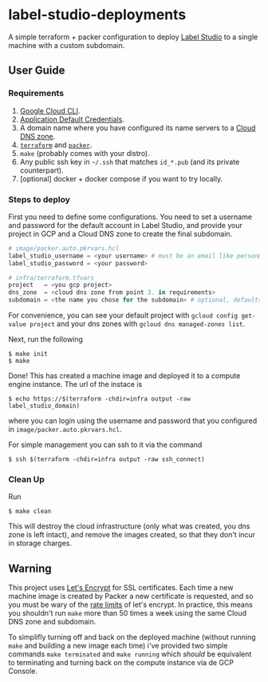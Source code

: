 # label-studio-deployments
A simple terraform + packer configuration to deploy [Label
Studio](https://labelstud.io/) to a single machine with a custom subdomain.

## User Guide

### Requirements
1. [Google Cloud CLI](https://cloud.google.com/sdk/docs/install-sdk).
2. [Application Default
   Credentials](https://cloud.google.com/sdk/gcloud/reference/auth/application-default).
3. A domain name where you have configured its name servers to a [Cloud DNS
   zone](https://cloud.google.com/dns/docs/tutorials/create-domain-tutorial).
4. [`terraform`](https://developer.hashicorp.com/terraform/downloads) and
   [`packer`](https://developer.hashicorp.com/packer/downloads).
5. `make` (probably comes with your distro).
6. Any public ssh key in `~/.ssh` that matches `id_*.pub` (and its private counterpart).
6. [optional] docker + docker compose if you want to try locally.

### Steps to deploy
First you need to define some configurations. You need to set a username and
password for the default account in Label Studio, and provide your project in
GCP and a Cloud DNS zone to create the final subdomain.

```terraform
# image/packer.auto.pkrvars.hcl
label_studio_username = <your username> # must be an email like person@domain.tld
label_studio_password = <your password>
```

```terraform
# infra/terraform.tfvars
project   = <you gcp project>
dns_zone  = <cloud dns zone from point 3. in requirements>
subdomain = <the name you chose for the subdomain> # optional, defaults to "labelstudio"
```
For convenience, you can see your default project with `gcloud config get-value
project` and your dns zones with `gcloud dns managed-zones list`.

Next, run the following
```console
$ make init
$ make
```

Done! This has created a machine image and deployed it to a compute engine
instance. The url of the instace is
```console
$ echo https://$(terraform -chdir=infra output -raw label_studio_domain)
```
where you can login using the username and password that you configured in
`image/packer.auto.pkrvars.hcl`.

For simple management you can ssh to it via the command
```console
$ ssh $(terraform -chdir=infra output -raw ssh_connect)
```

### Clean Up
Run
```console
$ make clean
```

This will destroy the cloud infrastructure (only what was created, you dns zone
is left intact), and remove the images created, so that they don't incur in
storage charges.


## Warning
This project uses [Let's Encrypt](https://letsencrypt.org) for SSL
certificates. Each time a new machine image is created by Packer a new
certificate is requested, and so you must be wary of the [rate
limits](https://letsencrypt.org/docs/rate-limits/) of let's encrypt. In
practice, this means you shouldn't run `make` more than 50 times a week using
the same Cloud DNS zone and subdomain.

To simplifly turning off and back on the deployed machine (without running
`make` and building a new image each time) i've provided two simple commands
`make terminated` and `make running` which _should_ be equivalent to
terminating and turning back on the compute instance via de GCP Console.
